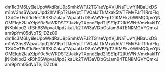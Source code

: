 dm1lc3M6Ly9leUpoWkdRaU9pSmhkWFJ2TG1aeVpXVjJNaTUwYjNBaUxDSm1hV3hsSWpvaUlpd2lhV1FpT2lJeVptTTVOalJtTkMxak5tVTFMVFJrT1RrdFlqTXdOeTFoT1dRek16SXhZalJpTWpJaUxDSnVaWFFpT2lKMFkzQWlMQ0pvYjNOMElqb2lJaXdpY0c5eWRDSTZJakkyTXpneElpd2ljSE1pT2lKbWNtVmxkakl1YjNKbklpd2lkR3h6SWpvaUlpd2lkaUk2TWl3aVlXbGtJam94TENKMGVYQmxJam9pYm05dVpTSjlDZz09
dm1lc3M6Ly9leUpoWkdRaU9pSmhkWFJ2TG1aeVpXVjJNaTUwYjNBaUxDSm1hV3hsSWpvaUlpd2lhV1FpT2lJeVptTTVOalJtTkMxak5tVTFMVFJrT1RrdFlqTXdOeTFoT1dRek16SXhZalJpTWpJaUxDSnVaWFFpT2lKMFkzQWlMQ0pvYjNOMElqb2lJaXdpY0c5eWRDSTZJakkyTXpneElpd2ljSE1pT2lKbWNtVmxkakl1YjNKbklpd2lkR3h6SWpvaUlpd2lkaUk2TWl3aVlXbGtJam94TENKMGVYQmxJam9pYm05dVpTSjlDZz09
